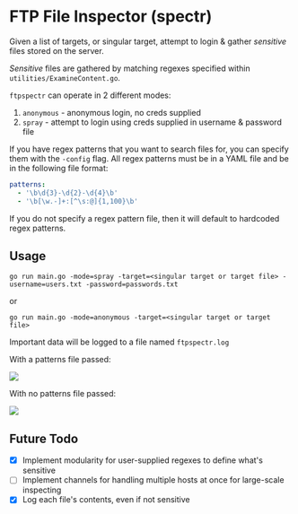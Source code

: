 # FTP File Inspector (spectr)

Given a list of targets, or singular target, attempt to login & gather *sensitive* files stored on the server.

*Sensitive* files are gathered by matching regexes specified within `utilities/ExamineContent.go`.

`ftpspectr` can operate in 2 different modes:

1. `anonymous` - anonymous login, no creds supplied
2. `spray` - attempt to login using creds supplied in username & password file

If you have regex patterns that you want to search files for, you can specify them with the `-config` flag. All regex patterns must be in a YAML file and be in the following file format:

```yml
patterns:
  - '\b\d{3}-\d{2}-\d{4}\b'
  - '\b[\w.-]+:[^\s:@]{1,100}\b'
```
If you do not specify a regex pattern file, then it will default to hardcoded regex patterns.

## Usage

`go run main.go -mode=spray -target=<singular target or target file> -username=users.txt -password=passwords.txt`

or 

`go run main.go -mode=anonymous -target=<singular target or target file>`


Important data will be logged to a file named `ftpspectr.log`


With a patterns file passed:

![](https://i.ibb.co/LXPYzDhn/2025-07-12-08-27.png)

With no patterns file passed:

![](https://i.ibb.co/gFZMCbpF/2025-07-12-08-29.png)

## Future Todo

- [x] Implement modularity for user-supplied regexes to define what's sensitive
- [ ] Implement channels for handling multiple hosts at once for large-scale inspecting 
- [x] Log each file's contents, even if not sensitive
